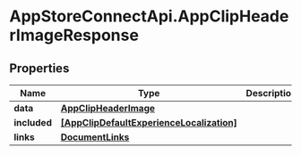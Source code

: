 # AppStoreConnectApi.AppClipHeaderImageResponse

## Properties

Name | Type | Description | Notes
------------ | ------------- | ------------- | -------------
**data** | [**AppClipHeaderImage**](AppClipHeaderImage.md) |  | 
**included** | [**[AppClipDefaultExperienceLocalization]**](AppClipDefaultExperienceLocalization.md) |  | [optional] 
**links** | [**DocumentLinks**](DocumentLinks.md) |  | 


